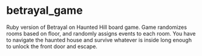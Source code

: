 # betrayal_game
Ruby version of Betrayal on Haunted Hill board game.
Game randomizes rooms based on floor, and randomly assigns events to each room.
You have to navigate the haunted house and survive whatever is inside long enough to unlock the front door and escape.
